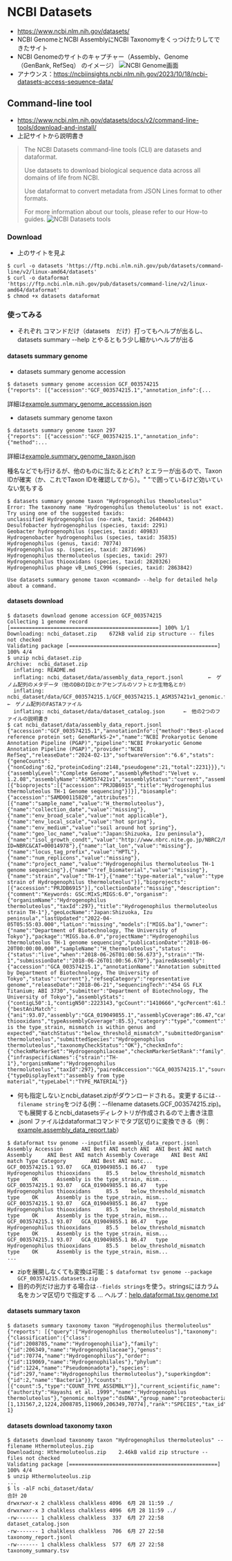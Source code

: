 # NCBI Datasets
- https://www.ncbi.nlm.nih.gov/datasets/
- NCBI GenomeとNCBI AssemblyにNCBI Taxonomyをくっつけたりしてできたサイト
- NCBI Genomeのサイトのキャプチャー（Assembly、Genome　（GenBank, RefSeq） のイメージ）
  ![NCBI Genome画面](../images/ncbi_genome.capture.Hthermo.png)
- アナウンス：https://ncbiinsights.ncbi.nlm.nih.gov/2023/10/18/ncbi-datasets-access-sequence-data/

## Command-line tool
- https://www.ncbi.nlm.nih.gov/datasets/docs/v2/command-line-tools/download-and-install/
- 上記サイトから説明書き

> The NCBI Datasets command-line tools (CLI) are datasets and dataformat.
>
> Use datasets to download biological sequence data across all domains of life from NCBI.
>
> Use dataformat to convert metadata from JSON Lines format to other formats.
>
> For more information about our tools, please refer to our How-to guides.
![NCBI Datasets tools](../images/datasets_schema_taxonomy.svg)

### Download
- 上のサイトを見よ
```
$ curl -o datasets 'https://ftp.ncbi.nlm.nih.gov/pub/datasets/command-line/v2/linux-amd64/datasets'
$ curl -o dataformat 'https://ftp.ncbi.nlm.nih.gov/pub/datasets/command-line/v2/linux-amd64/dataformat'
$ chmod +x datasets dataformat
```

### 使ってみる
- それぞれ コマンドだけ（datasets　だけ）打ってもヘルプが出るし、datasets summary --help とやるともう少し細かいヘルプが出る
#### datasets summary genome
- datasets summary genome accession
```
$ datasets summary genome accession GCF_003574215
{"reports": [{"accession":"GCF_003574215.1","annotation_info":{...
```
詳細は[example.summary_genome_accesssion.json](example.summary_genome_accesssion.json)

- datasets summary genome taxon
```
$ datasets summary genome taxon 297
{"reports": [{"accession":"GCF_003574215.1","annotation_info":{"method":...
```
詳細は[example.summary_genome_taxon.json](example.summary_genome_taxon.json)

種名などでも行けるが、他のものに当たるとどれ? とエラーが出るので、Taxon IDが確実（か、これでTaxon IDを確認してから）。" "で囲っているけど効いていない気もする
```
$ datasets summary genome taxon "Hydrogenophilus themoluteolus"
Error: The taxonomy name 'Hydrogenophilus themoluteolus' is not exact. Try using one of the suggested taxids:
unclassified Hydrogenophilus (no-rank, taxid: 2640443)
Desulfobacter hydrogenophilus (species, taxid: 2291)
Geobacter hydrogenophilus (species, taxid: 40983)
Hydrogenobacter hydrogenophilus (species, taxid: 35835)
Hydrogenophilus (genus, taxid: 70774)
Hydrogenophilus sp. (species, taxid: 2871696)
Hydrogenophilus thermoluteolus (species, taxid: 297)
Hydrogenophilus thiooxidans (species, taxid: 2820326)
Hydrogenophilus phage vB_LmoS_C996 (species, taxid: 2863842)

Use datasets summary genome taxon <command> --help for detailed help about a command.
```


#### datasets download
```
$ datasets download genome accession GCF_003574215
Collecting 1 genome record [================================================] 100% 1/1
Downloading: ncbi_dataset.zip    672kB valid zip structure -- files not checked
Validating package [================================================] 100% 4/4
$ unzip ncbi_dataset.zip 
Archive:  ncbi_dataset.zip
  inflating: README.md               
  inflating: ncbi_dataset/data/assembly_data_report.jsonl        ←　ゲノム配列のメタデータ（他のDBのIDとかアセンブルのソフトとか生物名とか）
  inflating: ncbi_dataset/data/GCF_003574215.1/GCF_003574215.1_ASM357421v1_genomic.fna      ←　ゲノム配列のFASTAファイル
  inflating: ncbi_dataset/data/dataset_catalog.json      ←　他の2つのファイルの説明書き
$ cat ncbi_dataset/data/assembly_data_report.jsonl 
{"accession":"GCF_003574215.1","annotationInfo":{"method":"Best-placed reference protein set; GeneMarkS-2+","name":"NCBI Prokaryotic Genome Annotation Pipeline (PGAP)","pipeline":"NCBI Prokaryotic Genome Annotation Pipeline (PGAP)","provider":"NCBI RefSeq","releaseDate":"2024-02-13","softwareVersion":"6.6","stats":{"geneCounts":{"nonCoding":62,"proteinCoding":2148,"pseudogene":21,"total":2231}}},"assemblyInfo":{"assemblyLevel":"Complete Genome","assemblyMethod":"Velvet v. 1.2.08","assemblyName":"ASM357421v1","assemblyStatus":"current","assemblyType":"haploid","bioprojectAccession":"PRJDB6915","bioprojectLineage":[{"bioprojects":[{"accession":"PRJDB6915","title":"Hydrogenophilus thermoluteolus TH-1 Genome sequencing"}]}],"biosample":{"accession":"SAMD00115820","attributes":[{"name":"sample_name","value":"H_thermoluteolus"},{"name":"collection_date","value":"missing"},{"name":"env_broad_scale","value":"not applicable"},{"name":"env_local_scale","value":"hot spring"},{"name":"env_medium","value":"soil around hot spring"},{"name":"geo_loc_name","value":"Japan:Shizuoka, Izu peninsula"},{"name":"isol_growth_condt","value":"http://www.nbrc.nite.go.jp/NBRC2/NBRCCatalogueDetailServlet?ID=NBRC&CAT=00014978"},{"name":"lat_lon","value":"missing"},{"name":"locus_tag_prefix","value":"HPTL"},{"name":"num_replicons","value":"missing"},{"name":"project_name","value":"Hydrogenophilus thermoluteolus TH-1 genome sequencing"},{"name":"ref_biomaterial","value":"missing"},{"name":"strain","value":"TH-1"},{"name":"type-material","value":"type strain of Hydrogenophilus thermoluteolus"}],"bioprojects":[{"accession":"PRJDB6915"}],"collectionDate":"missing","description":{"comment":"Keywords: GSC:MIxS;MIGS:6.0","organism":{"organismName":"Hydrogenophilus thermoluteolus","taxId":297},"title":"Hydrogenophilus thermoluteolus strain TH-1"},"geoLocName":"Japan:Shizuoka, Izu peninsula","lastUpdated":"2022-04-05T05:55:03.000","latLon":"missing","models":["MIGS.ba"],"owner":{"name":"Department of Biotechnology, The University of Tokyo"},"package":"MIGS.ba.6.0","projectName":"Hydrogenophilus thermoluteolus TH-1 genome sequencing","publicationDate":"2018-06-20T00:00:00.000","sampleName":"H_thermoluteolus","status":{"status":"live","when":"2018-06-26T01:00:56.673"},"strain":"TH-1","submissionDate":"2018-06-26T01:00:56.670"},"pairedAssembly":{"accession":"GCA_003574215.1","annotationName":"Annotation submitted by Department of Biotechnology, The University of Tokyo","status":"current"},"refseqCategory":"representative genome","releaseDate":"2018-06-21","sequencingTech":"454 GS FLX Titanium; ABI 3730","submitter":"Department of Biotechnology, The University of Tokyo"},"assemblyStats":{"contigL50":1,"contigN50":2223143,"gcCount":"1410666","gcPercent":61.5,"genomeCoverage":"42.0x","numberOfComponentSequences":2,"numberOfContigs":2,"numberOfScaffolds":2,"scaffoldL50":1,"scaffoldN50":2223143,"totalNumberOfChromosomes":2,"totalSequenceLength":"2288780","totalUngappedLength":"2288780"},"averageNucleotideIdentity":{"bestAniMatch":{"ani":93.07,"assembly":"GCA_019049855.1","assemblyCoverage":86.47,"category":"type","organismName":"Hydrogenophilus thiooxidans","typeAssemblyCoverage":85.5},"category":"type","comment":"Assembly is the type_strain, mismatch is within genus and expected","matchStatus":"below_threshold_mismatch","submittedOrganism":"Hydrogenophilus thermoluteolus","submittedSpecies":"Hydrogenophilus thermoluteolus","taxonomyCheckStatus":"OK"},"checkmInfo":{"checkmMarkerSet":"Hydrogenophilaceae","checkmMarkerSetRank":"family","checkmSpeciesTaxId":297,"checkmVersion":"v1.2.2","completeness":70.72,"completenessPercentile":100.0,"contamination":8.24},"currentAccession":"GCF_003574215.1","organism":{"infraspecificNames":{"strain":"TH-1"},"organismName":"Hydrogenophilus thermoluteolus","taxId":297},"pairedAccession":"GCA_003574215.1","sourceDatabase":"SOURCE_DATABASE_REFSEQ","typeMaterial":{"typeDisplayText":"assembly from type material","typeLabel":"TYPE_MATERIAL"}}
```

- 何も指定しないとncbi_dataset.zipがダウンロードされる。変更するには`--filename string`をつける(例：--filename datasets.GCF_003574215.zip)。でも展開するとncbi_datasetsディレクトリが作成されるので上書き注意
- .jsonl ファイルはdataformatコマンドでタブ区切りに変換できる（例：[example.assembly_data_report.tab](example.assembly_data_report.tab)） 
```
$ dataformat tsv genome --inputfile assembly_data_report.jsonl
Assembly Accession      ANI Best ANI match ANI  ANI Best ANI match Assembly     ANI Best ANI match Assembly Coverage    ANI Best ANI match Type Category        ANI Best ANI matc...
GCF_003574215.1 93.07   GCA_019049855.1 86.47   type    Hydrogenophilus thiooxidans     85.5    below_threshold_mismatch        type    OK      Assembly is the type_strain, mism...
GCF_003574215.1 93.07   GCA_019049855.1 86.47   type    Hydrogenophilus thiooxidans     85.5    below_threshold_mismatch        type    OK      Assembly is the type_strain, mism...
GCF_003574215.1 93.07   GCA_019049855.1 86.47   type    Hydrogenophilus thiooxidans     85.5    below_threshold_mismatch        type    OK      Assembly is the type_strain, mism...
GCF_003574215.1 93.07   GCA_019049855.1 86.47   type    Hydrogenophilus thiooxidans     85.5    below_threshold_mismatch        type    OK      Assembly is the type_strain, mism...
GCF_003574215.1 93.07   GCA_019049855.1 86.47   type    Hydrogenophilus thiooxidans     85.5    below_threshold_mismatch        type    OK      Assembly is the type_strain, mism...
...
```
- zipを展開しなくても変換は可能：`$ dataformat tsv genome --package GCF_003574215.datasets.zip`
- 目的の列だけ出力する場合は`--fields strings`を使う。stringsにはカラム名をカンマ区切りで指定する ... ヘルプ：[help.dataformat.tsv.genome.txt](help.dataformat.tsv.genome.txt)

#### datasets summary taxon
```
$ datasets summary taxonomy taxon "Hydrogenophilus thermoluteolus"
{"reports": [{"query":["Hydrogenophilus thermoluteolus"],"taxonomy":{"classification":{"class":{"id":2008785,"name":"Hydrogenophilia"},"family":{"id":206349,"name":"Hydrogenophilaceae"},"genus":{"id":70774,"name":"Hydrogenophilus"},"order":{"id":119069,"name":"Hydrogenophilales"},"phylum":{"id":1224,"name":"Pseudomonadota"},"species":{"id":297,"name":"Hydrogenophilus thermoluteolus"},"superkingdom":{"id":2,"name":"Bacteria"}},"counts":[{"count":5,"type":"COUNT_TYPE_ASSEMBLY"}],"current_scientific_name":{"authority":"Hayashi et al. 1999","name":"Hydrogenophilus thermoluteolus"},"genomic_moltype":"dsDNA","group_name":"proteobacteria","has_type_material":true,"parents":[1,131567,2,1224,2008785,119069,206349,70774],"rank":"SPECIES","tax_id":297}}],"total_count": 1}
```

#### datasets download taxonomy taxon
```
$ datasets download taxonomy taxon "Hydrogenophilus thermoluteolus" --filename Hthermoluteolus.zip
Downloading: Hthermoluteolus.zip    2.46kB valid zip structure -- files not checked
Validating package [================================================] 100% 4/4
$ unzip Hthermoluteolus.zip
...
$ ls -alF ncbi_dataset/data/
合計 20
drwxrwxr-x 2 chalkless chalkless 4096  6月 28 11:59 ./
drwxrwxr-x 3 chalkless chalkless 4096  6月 28 11:59 ../
-rw------- 1 chalkless chalkless  337  6月 27 22:58 dataset_catalog.json
-rw------- 1 chalkless chalkless  706  6月 27 22:58 taxonomy_report.jsonl
-rw------- 1 chalkless chalkless  577  6月 27 22:58 taxonomy_summary.tsv
```
